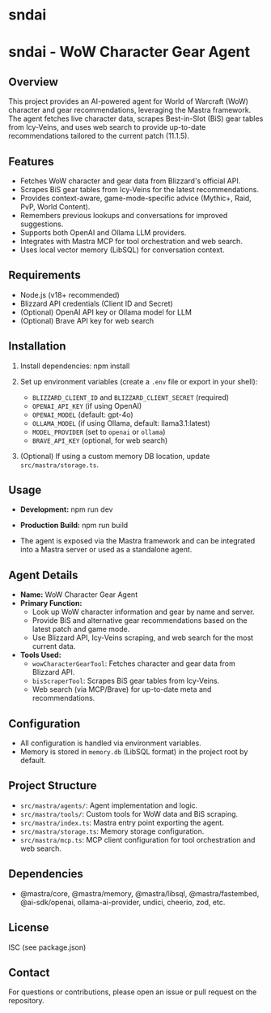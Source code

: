 # sndai

# sndai - WoW Character Gear Agent

## Overview

This project provides an AI-powered agent for World of Warcraft (WoW) character and gear recommendations, leveraging the Mastra framework. The agent fetches live character data, scrapes Best-in-Slot (BiS) gear tables from Icy-Veins, and uses web search to provide up-to-date recommendations tailored to the current patch (11.1.5).

## Features

- Fetches WoW character and gear data from Blizzard's official API.
- Scrapes BiS gear tables from Icy-Veins for the latest recommendations.
- Provides context-aware, game-mode-specific advice (Mythic+, Raid, PvP, World Content).
- Remembers previous lookups and conversations for improved suggestions.
- Supports both OpenAI and Ollama LLM providers.
- Integrates with Mastra MCP for tool orchestration and web search.
- Uses local vector memory (LibSQL) for conversation context.

## Requirements

- Node.js (v18+ recommended)
- Blizzard API credentials (Client ID and Secret)
- (Optional) OpenAI API key or Ollama model for LLM
- (Optional) Brave API key for web search

## Installation

1. Install dependencies:
   npm install

2. Set up environment variables (create a `.env` file or export in your shell):

   - `BLIZZARD_CLIENT_ID` and `BLIZZARD_CLIENT_SECRET` (required)
   - `OPENAI_API_KEY` (if using OpenAI)
   - `OPENAI_MODEL` (default: gpt-4o)
   - `OLLAMA_MODEL` (if using Ollama, default: llama3.1:latest)
   - `MODEL_PROVIDER` (set to `openai` or `ollama`)
   - `BRAVE_API_KEY` (optional, for web search)

3. (Optional) If using a custom memory DB location, update `src/mastra/storage.ts`.

## Usage

- **Development:**
  npm run dev

- **Production Build:**
  npm run build

- The agent is exposed via the Mastra framework and can be integrated into a Mastra server or used as a standalone agent.

## Agent Details

- **Name:** WoW Character Gear Agent
- **Primary Function:**
  - Look up WoW character information and gear by name and server.
  - Provide BiS and alternative gear recommendations based on the latest patch and game mode.
  - Use Blizzard API, Icy-Veins scraping, and web search for the most current data.
- **Tools Used:**
  - `wowCharacterGearTool`: Fetches character and gear data from Blizzard API.
  - `bisScraperTool`: Scrapes BiS gear tables from Icy-Veins.
  - Web search (via MCP/Brave) for up-to-date meta and recommendations.

## Configuration

- All configuration is handled via environment variables.
- Memory is stored in `memory.db` (LibSQL format) in the project root by default.

## Project Structure

- `src/mastra/agents/`: Agent implementation and logic.
- `src/mastra/tools/`: Custom tools for WoW data and BiS scraping.
- `src/mastra/index.ts`: Mastra entry point exporting the agent.
- `src/mastra/storage.ts`: Memory storage configuration.
- `src/mastra/mcp.ts`: MCP client configuration for tool orchestration and web search.

## Dependencies

- @mastra/core, @mastra/memory, @mastra/libsql, @mastra/fastembed, @ai-sdk/openai, ollama-ai-provider, undici, cheerio, zod, etc.

## License

ISC (see package.json)

## Contact

For questions or contributions, please open an issue or pull request on the repository.
